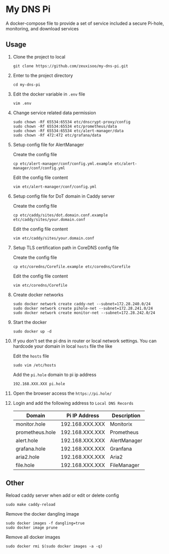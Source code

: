 # My DNS Pi

A docker-compose file to provide a set of service included a secure Pi-hole, monitoring, and download services

## Usage

1. Clone the project to local

    ```
    git clone https://github.com/zeuxisoo/my-dns-pi.git
    ```

2. Enter to the project directory

    ```
    cd my-dns-pi
    ```

3. Edit the docker variable in `.env` file

    ```
    vim .env
    ```

4. Change service related data permission

    ```
    sudo chown -Rf 65534:65534 etc/dnscrypt-proxy/config
    sudo chown -Rf 65534:65534 etc/prometheus/data
    sudo chown -Rf 65534:65534 etc/alert-manager/data
    sudo chown -Rf 472:472 etc/grafana/data
    ```

6. Setup config file for AlertManager

    Create the config file

    ```
    cp etc/alert-manager/conf/config.yml.example etc/alert-manager/conf/config.yml
    ```

    Edit the config file content

    ```
    vim etc/alert-manager/conf/config.yml     
    ```

6. Setup config file for DoT domain in Caddy server

    Create the config file

    ```
    cp etc/caddy/sites/dot.domain.conf.example etc/caddy/sites/your.domain.conf
    ```

    Edit the config file content

    ```
    vim etc/caddy/sites/your.domain.conf
    ```

7. Setup TLS certification path in CoreDNS config file

    Create the config file

    ```
    cp etc/coredns/Corefile.example etc/coredns/Corefile
    ```

    Edit the config file content
    
    ```
    vim etc/coredns/Corefile
    ```

8. Create docker networks

    ```
    sudo docker network create caddy-net --subnet=172.28.240.0/24
    sudo docker network create pihole-net --subnet=172.28.241.0/24
    sudo docker network create monitor-net --subnet=172.28.242.0/24
    ```

9. Start the docker
    
    ```
    sudo docker up -d
    ```

10. If you don't set the pi dns in router or local network settings. You can hardcode your domain in local `hosts` file the like

    Edit the `hosts` file

    ```
    sudo vim /etc/hosts
    ```

    Add the `pi.hole` domain to pi ip address
    
    ```
    192.168.XXX.XXX pi.hole
    ```

12. Open the browser access the `https://pi.hole/`

13. Login and add the following address to `Local DNS Records`

    | Domain          | Pi IP Address   | Description  |
    |-----------------|-----------------| ------------ |
    | monitor.hole    | 192.168.XXX.XXX | Monitorix    |
    | prometheus.hole | 192.168.XXX.XXX | Prometheus   |
    | alert.hole      | 192.168.XXX.XXX | AlertManager |
    | grafana.hole    | 192.168.XXX.XXX | Granfana     |
    | aria2.hole      | 192.168.XXX.XXX | Aria2        |
    | file.hole       | 192.168.XXX.XXX | FileManager  |

## Other

Reload caddy server when add or edit or delete config

    sudo make caddy-reload

Remove the docker dangling image

    sudo docker images -f dangling=true
    sudo docker image prune

Remove all docker images

    sudo docker rmi $(sudo docker images -a -q)
